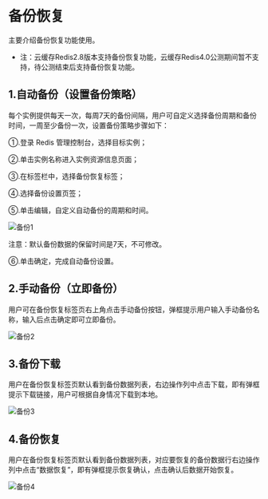 # 备份恢复

  主要介绍备份恢复功能使用。
 
- 注：云缓存Redis2.8版本支持备份恢复功能，云缓存Redis4.0公测期间暂不支持，待公测结束后支持备份恢复功能。
  
## 1.自动备份（设置备份策略）

每个实例提供每天一次，每周7天的备份间隔，用户可自定义选择备份周期和备份时间，一周至少备份一次，设置备份策略步骤如下：

①.登录 Redis 管理控制台，选择目标实例；

②.单击实例名称进入实例资源信息页面；

③.在标签栏中，选择备份恢复标签；

④.选择备份设置页签；

⑤.单击编辑，自定义自动备份的周期和时间。

 ![备份1](https://github.com/jdcloudcom/cn/blob/edit/image/Redis/backup1.png)

注意：默认备份数据的保留时间是7天，不可修改。

⑥.单击确定，完成自动备份设置。

## 2.手动备份（立即备份）

用户可在备份恢复标签页右上角点击手动备份按钮，弹框提示用户输入手动备份名称，输入后点击确定即可立即备份。

![备份2](https://github.com/jdcloudcom/cn/blob/edit/image/Redis/backup2.png)
 
## 3.备份下载

用户在备份恢复标签页默认看到备份数据列表，右边操作列中点击下载，即有弹框提示下载链接，用户可根据自身情况下载到本地。

![备份3](https://github.com/jdcloudcom/cn/blob/edit/image/Redis/backup3.png)

## 4.备份恢复

用户在备份恢复标签页默认看到备份数据列表，对应要恢复的备份数据行右边操作列中点击“数据恢复”，即有弹框提示恢复确认，点击确认后数据开始恢复。

 ![备份4](https://github.com/jdcloudcom/cn/blob/edit/image/Redis/backup4.png)
